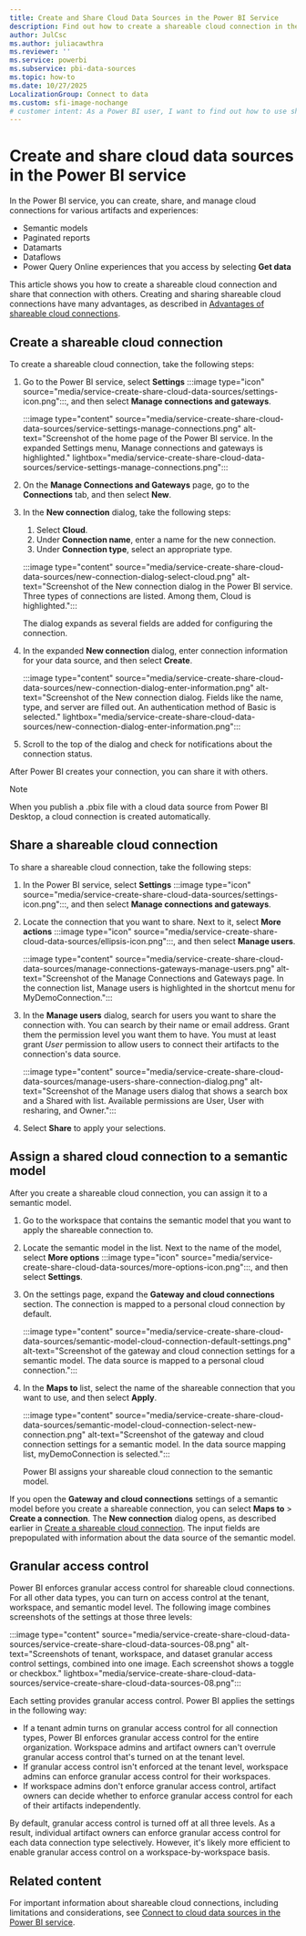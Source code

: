 ```yaml
---
title: Create and Share Cloud Data Sources in the Power BI Service
description: Find out how to create a shareable cloud connection in the Power BI service, share that connection with others, and assign it to a semantic model. 
author: JulCsc
ms.author: juliacawthra
ms.reviewer: ''
ms.service: powerbi
ms.subservice: pbi-data-sources
ms.topic: how-to
ms.date: 10/27/2025
LocalizationGroup: Connect to data
ms.custom: sfi-image-nochange
# customer intent: As a Power BI user, I want to find out how to use shareable cloud connections in the Power BI service so that I can set up multiple connections to the same data source, share my connections with others, and centralize data source connection management.
---
```


# Create and share cloud data sources in the Power BI service

In the Power BI service, you can create, share, and manage cloud connections for various artifacts and experiences:

- Semantic models
- Paginated reports
- Datamarts
- Dataflows
- Power Query Online experiences that you access by selecting **Get data**

This article shows you how to create a shareable cloud connection and share that connection with others. Creating and sharing shareable cloud connections have many advantages, as described in [Advantages of shareable cloud connections](service-connect-cloud-data-sources.md#advantages-of-shareable-cloud-connections).

## Create a shareable cloud connection

To create a shareable cloud connection, take the following steps:

1. Go to the Power BI service, select **Settings** :::image type="icon" source="media/service-create-share-cloud-data-sources/settings-icon.png":::, and then select **Manage connections and gateways**.

   :::image type="content" source="media/service-create-share-cloud-data-sources/service-settings-manage-connections.png" alt-text="Screenshot of the home page of the Power BI service. In the expanded Settings menu, Manage connections and gateways is highlighted." lightbox="media/service-create-share-cloud-data-sources/service-settings-manage-connections.png":::

1. On the **Manage Connections and Gateways** page, go to the **Connections** tab, and then select **New**.

1. In the **New connection** dialog, take the following steps:
   1. Select **Cloud**.
   1. Under **Connection name**, enter a name for the new connection.
   1. Under **Connection type**, select an appropriate type.

   :::image type="content" source="media/service-create-share-cloud-data-sources/new-connection-dialog-select-cloud.png" alt-text="Screenshot of the New connection dialog in the Power BI service. Three types of connections are listed. Among them, Cloud is highlighted.":::

   The dialog expands as several fields are added for configuring the connection.

1. In the expanded **New connection** dialog, enter connection information for your data source, and then select **Create**.

   :::image type="content" source="media/service-create-share-cloud-data-sources/new-connection-dialog-enter-information.png" alt-text="Screenshot of the New connection dialog. Fields like the name, type, and server are filled out. An authentication method of Basic is selected." lightbox="media/service-create-share-cloud-data-sources/new-connection-dialog-enter-information.png":::

1. Scroll to the top of the dialog and check for notifications about the connection status.

After Power BI creates your connection, you can share it with others.

> [!NOTE]
> When you publish a .pbix file with a cloud data source from Power BI Desktop, a cloud connection is created automatically.

## Share a shareable cloud connection

To share a shareable cloud connection, take the following steps:

1. In the Power BI service, select **Settings** :::image type="icon" source="media/service-create-share-cloud-data-sources/settings-icon.png":::, and then select **Manage connections and gateways**.

1. Locate the connection that you want to share. Next to it, select **More actions** :::image type="icon" source="media/service-create-share-cloud-data-sources/ellipsis-icon.png":::, and then select **Manage users**.

   :::image type="content" source="media/service-create-share-cloud-data-sources/manage-connections-gateways-manage-users.png" alt-text="Screenshot of the Manage Connections and Gateways page. In the connection list, Manage users is highlighted in the shortcut menu for MyDemoConnection.":::

1. In the **Manage users** dialog, search for users you want to share the connection with. You can search by their name or email address. Grant them the permission level you want them to have. You must at least grant *User* permission to allow users to connect their artifacts to the connection's data source.

   :::image type="content" source="media/service-create-share-cloud-data-sources/manage-users-share-connection-dialog.png" alt-text="Screenshot of the Manage users dialog that shows a search box and a Shared with list. Available permissions are User, User with resharing, and Owner.":::

1. Select **Share** to apply your selections.

## Assign a shared cloud connection to a semantic model

After you create a shareable cloud connection, you can assign it to a semantic model.

1. Go to the workspace that contains the semantic model that you want to apply the shareable connection to.

1. Locate the semantic model in the list. Next to the name of the model, select **More options** :::image type="icon" source="media/service-create-share-cloud-data-sources/more-options-icon.png":::, and then select **Settings**.

1. On the settings page, expand the **Gateway and cloud connections** section. The connection is mapped to a personal cloud connection by default.

   :::image type="content" source="media/service-create-share-cloud-data-sources/semantic-model-cloud-connection-default-settings.png" alt-text="Screenshot of the gateway and cloud connection settings for a semantic model. The data source is mapped to a personal cloud connection.":::

1. In the **Maps to** list, select the name of the shareable connection that you want to use, and then select **Apply**.

   :::image type="content" source="media/service-create-share-cloud-data-sources/semantic-model-cloud-connection-select-new-connection.png" alt-text="Screenshot of the gateway and cloud connection settings for a semantic model. In the data source mapping list, myDemoConnection is selected.":::

   Power BI assigns your shareable cloud connection to the semantic model.

If you open the **Gateway and cloud connections** settings of a semantic model before you create a shareable connection, you can select **Maps to** > **Create a connection**. The **New connection** dialog opens, as described earlier in [Create a shareable cloud connection](#create-a-shareable-cloud-connection). The input fields are prepopulated with information about the data source of the semantic model.

## Granular access control

Power BI enforces granular access control for shareable cloud connections. For all other data types, you can turn on access control at the tenant, workspace, and semantic model level. The following image combines screenshots of the settings at those three levels:

:::image type="content" source="media/service-create-share-cloud-data-sources/service-create-share-cloud-data-sources-08.png" alt-text="Screenshots of tenant, workspace, and dataset granular access control settings, combined into one image. Each screenshot shows a toggle or checkbox." lightbox="media/service-create-share-cloud-data-sources/service-create-share-cloud-data-sources-08.png":::

Each setting provides granular access control. Power BI applies the settings in the following way:

- If a tenant admin turns on granular access control for all connection types, Power BI enforces granular access control for the entire organization. Workspace admins and artifact owners can't overrule granular access control that's turned on at the tenant level.
- If granular access control isn't enforced at the tenant level, workspace admins can enforce granular access control for their workspaces.
- If workspace admins don't enforce granular access control, artifact owners can decide whether to enforce granular access control for each of their artifacts independently.

By default, granular access control is turned off at all three levels. As a result, individual artifact owners can enforce granular access control for each data connection type selectively. However, it's likely more efficient to enable granular access control on a workspace-by-workspace basis.

## Related content

For important information about shareable cloud connections, including limitations and considerations, see [Connect to cloud data sources in the Power BI service](service-connect-cloud-data-sources.md).
